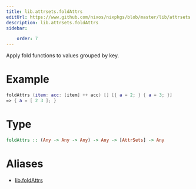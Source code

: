 ```yaml
---
title: lib.attrsets.foldAttrs
editUrl: https://www.github.com/nixos/nixpkgs/blob/master/lib/attrsets.nix#L508C5
description: lib.attrsets.foldAttrs
sidebar:

    order: 7
---
```


Apply fold functions to values grouped by key.

# Example

```nix
foldAttrs (item: acc: [item] ++ acc) [] [{ a = 2; } { a = 3; }]
=> { a = [ 2 3 ]; }
```

# Type

```haskell
foldAttrs :: (Any -> Any -> Any) -> Any -> [AttrSets] -> Any
```


# Aliases

- [lib.foldAttrs](reference/lib/lib-foldAttrs)


